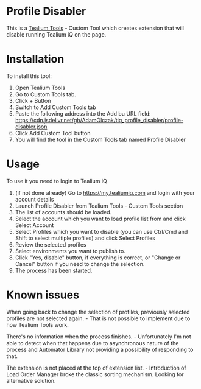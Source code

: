 # Profile Disabler

This is a [Tealium Tools](https://chrome.google.com/webstore/detail/tealium-tools/gidnphnamcemailggkemcgclnjeeokaa) - Custom Tool which creates extension that will disable running Tealium iQ on the page.

# Installation

To install this tool:

1. Open Tealium Tools
2. Go to Custom Tools tab.
3. Click + Button
4. Switch to Add Custom Tools tab
5. Paste the following address into the Add bu URL field: https://cdn.jsdelivr.net/gh/AdamOlczak/tiq_profile_disabler/profile-disabler.json
6. Click Add Custom Tool button
7. You will find the tool in the Custom Tools tab named Profile Disabler

# Usage
To use it you need to login to Tealium iQ

1. (if not done already) Go to https://my.tealiumiq.com and login with your account details
2. Launch Profile Disabler from Tealium Tools - Custom Tools section
3. The list of accounts should be loaded.
4. Select the account which you want to load profile list from and click Select Account
5. Select Profiles which you want to disable (you can use Ctrl/Cmd and Shift to select multiple profiles) and click Select Profiles
6. Review the selected profiles
7. Select environments you want to publish to.
8. Click "Yes, disable" button, if everything is correct, or "Change or Cancel" button if you need to change the selection.
9. The process has been started.

# Known issues
When going back to change the selection of profiles, previously selected profiles are not selected again. - That is not possible to implement due to how Tealium Tools work.

There's no information when the process finishes. - Unfortunately I'm not able to detect when that happens due to asynchronous nature of the process and Automator Library not providing a possibility of responding to that.

The extension is not placed at the top of extension list. - Introduction of Load Order Manager broke the classic sorting mechanism. Looking for alternative solution.